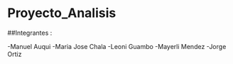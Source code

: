 # Proyecto_Analisis

##Integrantes : 

-Manuel Auqui
-Maria Jose Chala
-Leoni Guambo
-Mayerli Mendez
-Jorge Ortiz
